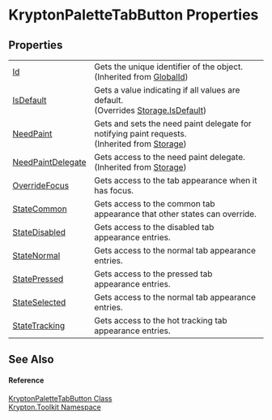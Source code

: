 # KryptonPaletteTabButton Properties




## Properties
<table>
<tr>
<td><a href="71a6846f-bfb6-fb58-b361-6b43ae0583a8.md">Id</a></td>
<td>Gets the unique identifier of the object.<br />(Inherited from <a href="9ef2ca3a-e03e-8927-105a-2f9a6fbdf849.md">GlobalId</a>)</td></tr>
<tr>
<td><a href="4c66079f-eaec-d52a-5a20-c7421121d7c1.md">IsDefault</a></td>
<td>Gets a value indicating if all values are default.<br />(Overrides <a href="bbc0e831-9474-3bce-65dc-0625d793d8c1.md">Storage.IsDefault</a>)</td></tr>
<tr>
<td><a href="097a0f47-e60c-4bf7-802c-8391c6d8feff.md">NeedPaint</a></td>
<td>Gets and sets the need paint delegate for notifying paint requests.<br />(Inherited from <a href="8406cf55-79a3-e579-4094-be084e489431.md">Storage</a>)</td></tr>
<tr>
<td><a href="879ca7f2-32c5-8581-44f2-c7aee6491db2.md">NeedPaintDelegate</a></td>
<td>Gets access to the need paint delegate.<br />(Inherited from <a href="8406cf55-79a3-e579-4094-be084e489431.md">Storage</a>)</td></tr>
<tr>
<td><a href="f6e06020-0b13-2ea7-9ef5-7b5e825c4410.md">OverrideFocus</a></td>
<td>Gets access to the tab appearance when it has focus.</td></tr>
<tr>
<td><a href="91f188f8-342a-5dde-fab5-2e2aae2ee21d.md">StateCommon</a></td>
<td>Gets access to the common tab appearance that other states can override.</td></tr>
<tr>
<td><a href="4c86f8bb-cf6d-1514-346d-a99d843c09ec.md">StateDisabled</a></td>
<td>Gets access to the disabled tab appearance entries.</td></tr>
<tr>
<td><a href="13dfcfdd-f439-9bb4-c984-11a28ce43645.md">StateNormal</a></td>
<td>Gets access to the normal tab appearance entries.</td></tr>
<tr>
<td><a href="ca94d029-66f6-90d2-d8f4-fbbe648d37c6.md">StatePressed</a></td>
<td>Gets access to the pressed tab appearance entries.</td></tr>
<tr>
<td><a href="10dc5f69-a5cb-3c5b-7ee4-80cb6d4a25c1.md">StateSelected</a></td>
<td>Gets access to the normal tab appearance entries.</td></tr>
<tr>
<td><a href="00f47a4e-d7f3-9076-6c61-262053ce77e3.md">StateTracking</a></td>
<td>Gets access to the hot tracking tab appearance entries.</td></tr>
</table>

## See Also


#### Reference
<a href="d2cabb84-98fc-d1e9-e5d6-a53e786e29fe.md">KryptonPaletteTabButton Class</a>  
<a href="79d2eac2-21f4-54ff-7552-b20c33c30600.md">Krypton.Toolkit Namespace</a>  
